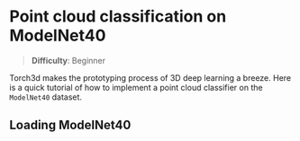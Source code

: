 # Point cloud classification on ModelNet40

> **Difficulty**: Beginner

Torch3d makes the prototyping process of 3D deep learning a breeze. Here is a
quick tutorial of how to implement a point cloud classifier on the `ModelNet40`
dataset.


## Loading ModelNet40
